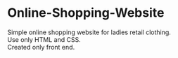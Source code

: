 # Online-Shopping-Website

Simple online shopping website for ladies retail clothing. <br>
Use only HTML and CSS.<br>
Created only front end. <br>
